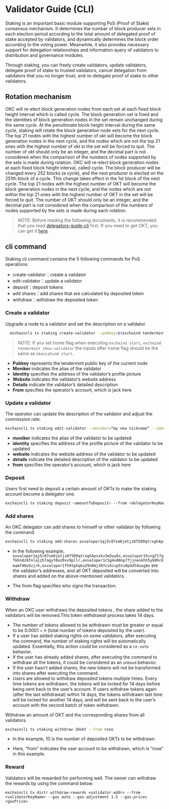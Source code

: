 
# Validator Guide (CLI)
<!--
order: 2
-->


Staking is an important basic module supporting PoS (Proof of Stake) consensus mechanism. It determines the number of block producer sets in each election period according to the total amount of delegated proof of stake accepted by validators, and dynamically determines the block order according to the voting power. Meanwhile, it also provides necessary support for delegation relationships and information query of validators to distribution and governance modules.

Through staking, you can freely create validators, update validators, delegate proof of stake to trusted validators, cancel delegation from validators that you no longer trust, and re-delegate proof of stake  to other validators.

## Rotation mechanism

OKC will re-elect block generation nodes from each set at each fixed block height interval which is called cycle. The block generation set is fixed and the identities of block generation nodes in the set remain unchanged during the same cycle. At the penultimate block height interval during the same cycle, staking will rotate the block generation node sets for the next cycle. The top 21 nodes with the highest number of okt will become the block generation nodes in the next cycle, and the nodes which are not the top 21 ones with the highest number of okt in the set will be forced to quit. The number of okt should only be an integer, and the decimal part is not considered when the comparison of the numbers of nodes supported by the sets is made during rotation.
OKC will re-elect block generation nodes at each fixed block height interval, called cycle. The block producer will be changed every 252 blocks (a cycle), and the next producer is elected on the 251th block of a cycle. This change takes effect in the 1st block of the next cycle. The top 21 nodes with the highest number of OKT will become the block generation nodes in the next cycle, and the nodes which are not within the top 21 ones with the highest number of OKT in the set will be forced to quit. The number of OKT should only be an integer, and the decimal part is not considered when the comparison of the numbers of nodes supported by the sets is made during each rotation.

> _NOTE_: Before reading the following documents, it is recommended that you read [delegators-guide-cli](../delegators/delegators-guide-cli.html) first. If you need to get OKT, you can get it [here](https://discord.gg/B5nMs6qK5F).


## cli command
Staking cli command contains the 5 following commands for PoS operations.

* create-validator：create a validator
* edit-validator：update a validator
* deposit：deposit  tokens
* add shares：add shares that are calculated by deposited token
* withdraw：withdraw the deposited token

### Create a validator

Upgrade a node to a validator and set the description on a validator.

```bash
  exchaincli tx staking create-validator --pubkey=$(exchaind tendermint show-validator) --moniker="my nickname" --identity="logo|||http://mywebsite/pic/logo.jpg" --website="http://mywebsite" --details="my slogan" --from jack
```
> _NOTE_: If you set home flag when executing `exchaind start`, `exchaind tendermint show-validator` the inputs after home flag should be the same as `okexcahind start`.

* **Pubkey** represents the tendermint public key of the current node
* **Moniker** indicates the alias of the validator
* **Identity** specifies the address of the validator’s profile picture
* **Website** indicates the validator’s website address
* **Details** indicate the validator’s detailed description
* **From** specifies the operator’s account, which is jack here


### Update a validator

The operator can update the description of the validator and adjust the commission rate.

```bash
exchaincli tx staking edit-validator --moniker=“my new nickname” --identity="logo|||http://mynewwebsite/pic/newlogo.jpg" --website="http://mynewwebsite" --details="my new slogan"  --from jack
```

* **moniker** indicates the alias of the validator to be updated
* **identity** specifies the address of the profile picture of the validator to be updated
* **website** indicates the website address of the validator to be updated
* **details** indicate the detailed description of the validator to be updated
* **from** specifies the operator’s account, which is jack here


### Deposit
Users first need to deposit a certain amount of OKTs to make the staking account become a delegator one.
```bash
exchaincli tx staking deposit <amountToDeposit> --from <delegatorKeyName> --gas auto --gas-adjustment 1.5 --gas-prices <gasPrice>
```

### Add shares

An OKC delegator can add shares to himself or other validator by following the command:

```bash
exchaincli tx staking add-shares exvaloper1qj5c07sm6jetjz8f509qtrxgh4psxkv3m2wy6x,exvaloper1hcngft7gfkhn8z8fnlajzh7agyt0az0vv9pllr,exvaloper1c5g4v00np7fjjnexkhh5yk0hc6mamf40u5vjrh,exvaloper1fh9tpkqka29n0mj307cu5cvp5ts0p4dl8uug6e --from <delegatorKeyName>
```

* In the following example, `exvaloper1qj5c07sm6jetjz8f509qtrxgh4psxkv3m2wy6x,exvaloper1hcngft7gfkhn8z8fnlajzh7agyt0az0vv9pllr,exvaloper1c5g4v00np7fjjnexkhh5yk0hc6mamf40u5vjrh,exvaloper1fh9tpkqka29n0mj307cu5cvp5ts0p4dl8uug6e` are the validator’s addresses, and all OKT deposited will be converted into shares and added on the above-mentioned validators.

* The from flag specifies who signs the transaction.

### Withdraw

When an OKC user withdraws the deposited tokens , the share added to the validators will be removed.This token withdrawal process  takes 14 days.

* The number of tokens allowed to be withdrawn must be greater or equal to be 0.0001 ~ n (total number of tokens deposited by the user).
* If a user has added staking rights on some validators, after executing the command, the number of staking rights will be automatically updated. Essentially, this action  could be considered as a `re-vote` behavior.
* If the user has already added shares, after executing the command to withdraw all the tokens, it could be considered as an `unbond` behavior.
* If the user hasn’t added shares, the new tokens will not be transformed into shares after executing the command.
* Users are allowed to withdraw deposited tokens multiple times. Every time tokens are withdrawn, the tokens will be locked for 14 days before being sent back to the user’s account. If users withdraw tokens again (after the last withdrawal) within 14 days, the tokens withdrawn last time will be locked for another 14 days, and will be sent back to the user’s account with the second batch of token withdrawn.

Withdraw an amount of OKT and the corresponding shares from all validators.

```bash
exchaincli tx staking withdraw 10okt --from rose
```

* In the example, 10 is the number of deposited OKTs to be withdrawn.

* Here, “from” indicates the user account to be withdrawn, which is “rose” in this example.

### Reward

Validators will be rewarded for  performing well. The owner can withdraw the rewards by using the command below:

```
exchaincli tx distr withdraw-rewards <validator-addr> --from <validatorKeyName> --gas auto --gas-adjustment 1.5 --gas-prices <gasPrice>
```
